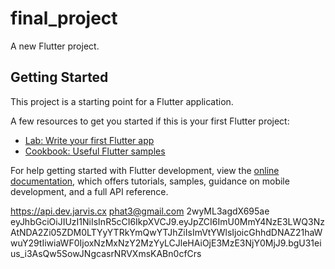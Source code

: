 # final_project

A new Flutter project.

## Getting Started

This project is a starting point for a Flutter application.

A few resources to get you started if this is your first Flutter project:

- [Lab: Write your first Flutter app](https://docs.flutter.dev/get-started/codelab)
- [Cookbook: Useful Flutter samples](https://docs.flutter.dev/cookbook)

For help getting started with Flutter development, view the
[online documentation](https://docs.flutter.dev/), which offers tutorials,
samples, guidance on mobile development, and a full API reference.

https://api.dev.jarvis.cx
phat3@gmail.com
2wyML3agdX695ae
eyJhbGciOiJIUzI1NiIsInR5cCI6IkpXVCJ9.eyJpZCI6ImU0MmY4NzE3LWQ3NzAtNDA2Zi05ZDM0LTYyYTRkYmQwYTJhZiIsImVtYWlsIjoicGhhdDNAZ21haWwuY29tIiwiaWF0IjoxNzMxNzY2MzYyLCJleHAiOjE3MzE3NjY0MjJ9.bgU31eius_i3AsQw5SowJNgcasrNRVXmsKABn0cfCrs